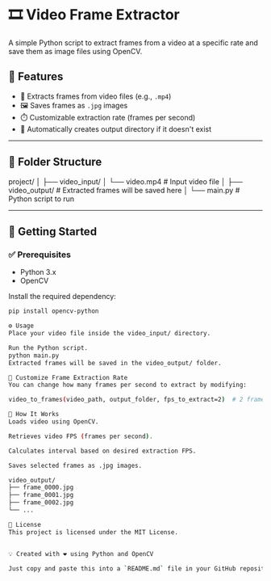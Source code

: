 # 🎞️ Video Frame Extractor

A simple Python script to extract frames from a video at a specific rate and save them as image files using OpenCV.

## 📌 Features

- 🎥 Extracts frames from video files (e.g., `.mp4`)
- 🖼️ Saves frames as `.jpg` images
- ⏱️ Customizable extraction rate (frames per second)
- 📂 Automatically creates output directory if it doesn't exist

---

## 📁 Folder Structure

project/
│
├── video_input/
│ └── video.mp4 # Input video file
│
├── video_output/ # Extracted frames will be saved here
│
└── main.py # Python script to run


---

## 🚀 Getting Started

### ✅ Prerequisites

- Python 3.x
- OpenCV

Install the required dependency:

```bash
pip install opencv-python

⚙️ Usage
Place your video file inside the video_input/ directory.

Run the Python script.
python main.py
Extracted frames will be saved in the video_output/ folder.

🎯 Customize Frame Extraction Rate
You can change how many frames per second to extract by modifying:

video_to_frames(video_path, output_folder, fps_to_extract=2)  # 2 frames per second

🧠 How It Works
Loads video using OpenCV.

Retrieves video FPS (frames per second).

Calculates interval based on desired extraction FPS.

Saves selected frames as .jpg images.

video_output/
├── frame_0000.jpg
├── frame_0001.jpg
├── frame_0002.jpg
└── ...

📃 License
This project is licensed under the MIT License.


💡 Created with ❤️ using Python and OpenCV

Just copy and paste this into a `README.md` file in your GitHub repository. Let me know if you'd like badges or enhancements like GIF demos!

